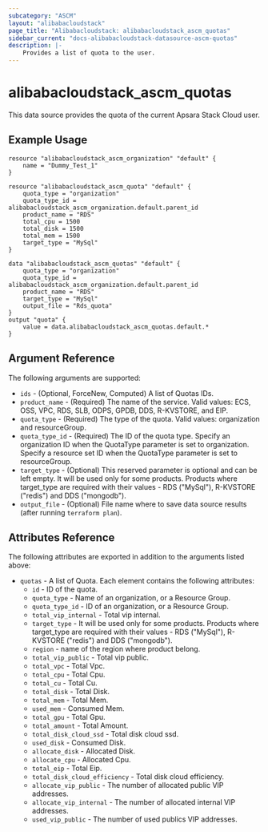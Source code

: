 ```yaml
---
subcategory: "ASCM"
layout: "alibabacloudstack"
page_title: "Alibabacloudstack: alibabacloudstack_ascm_quotas"
sidebar_current: "docs-alibabacloudstack-datasource-ascm-quotas"
description: |-
    Provides a list of quota to the user.
---
```


# alibabacloudstack\_ascm_quotas

This data source provides the quota of the current Apsara Stack Cloud user.

## Example Usage

```
resource "alibabacloudstack_ascm_organization" "default" {
    name = "Dummy_Test_1"
}

resource "alibabacloudstack_ascm_quota" "default" {
    quota_type = "organization"
    quota_type_id = alibabacloudstack_ascm_organization.default.parent_id
    product_name = "RDS"
    total_cpu = 1500
    total_disk = 1500
    total_mem = 1500
    target_type = "MySql"
}

data "alibabacloudstack_ascm_quotas" "default" {
    quota_type = "organization"
    quota_type_id = alibabacloudstack_ascm_organization.default.parent_id
    product_name = "RDS"
    target_type = "MySql"
    output_file = "Rds_quota"
}
output "quota" {
    value = data.alibabacloudstack_ascm_quotas.default.*
}
```

## Argument Reference

The following arguments are supported:

  * `ids` - (Optional, ForceNew, Computed)  A list of Quotas IDs.
  * `product_name` - (Required) The name of the service. Valid values: ECS, OSS, VPC, RDS, SLB, ODPS, GPDB, DDS, R-KVSTORE, and EIP.
  * `quota_type` - (Required) The type of the quota. Valid values: organization and resourceGroup.
  * `quota_type_id` - (Required) The ID of the quota type. Specify an organization ID when the QuotaType parameter is set to organization. Specify a resource set ID when the QuotaType parameter is set to resourceGroup.
  * `target_type` - (Optional) This reserved parameter is optional and can be left empty. It will be used only for some products. Products where target_type are required with their values - RDS ("MySql"), R-KVSTORE ("redis") and DDS ("mongodb").
  * `output_file` - (Optional) File name where to save data source results (after running `terraform plan`).

## Attributes Reference

The following attributes are exported in addition to the arguments listed above:

* `quotas` - A list of Quota. Each element contains the following attributes:
  * `id` - ID of the quota.
  * `quota_type` - Name of an organization, or a Resource Group.
  * `quota_type_id` - ID of an organization, or a Resource Group.
  * `total_vip_internal` - Total vip internal.
  * `target_type` - It will be used only for some products. Products where target_type are required with their values - RDS ("MySql"), R-KVSTORE ("redis") and DDS ("mongodb").
  * `region` - name of the region where product belong.
  * `total_vip_public` - Total vip public.
  * `total_vpc` - Total Vpc.
  * `total_cpu` - Total Cpu.
  * `total_cu` - Total Cu.
  * `total_disk` - Total Disk.
  * `total_mem` - Total Mem.
  * `used_mem` - Consumed Mem.
  * `total_gpu` - Total Gpu.
  * `total_amount` - Total Amount.
  * `total_disk_cloud_ssd` - Total disk cloud ssd.
  * `used_disk` - Consumed Disk.
  * `allocate_disk` - Allocated Disk.
  * `allocate_cpu` - Allocated Cpu.
  * `total_eip` - Total Eip.
  * `total_disk_cloud_efficiency` - Total disk cloud efficiency.
  * `allocate_vip_public` - The number of allocated public VIP addresses.
  * `allocate_vip_internal` - The number of allocated internal VIP addresses.
  * `used_vip_public` - The number of used publics VIP addresses.
  